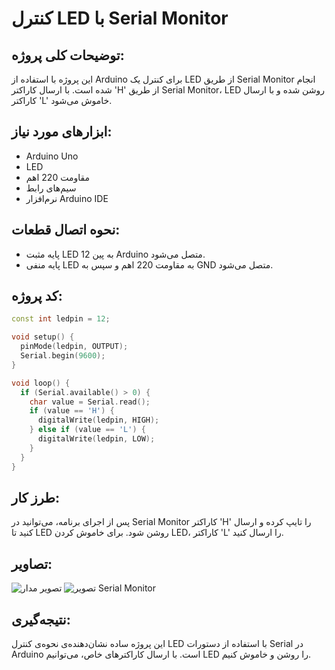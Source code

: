 
# کنترل LED با Serial Monitor

## توضیحات کلی پروژه:
این پروژه با استفاده از Arduino برای کنترل یک LED از طریق Serial Monitor انجام شده است. با ارسال کاراکتر 'H' از طریق Serial Monitor، LED روشن شده و با ارسال کاراکتر 'L' خاموش می‌شود.

## ابزارهای مورد نیاز:
- Arduino Uno
- LED
- مقاومت 220 اهم
- سیم‌های رابط
- نرم‌افزار Arduino IDE

## نحوه اتصال قطعات:
- پایه مثبت LED به پین 12 Arduino متصل می‌شود.
- پایه منفی LED به مقاومت 220 اهم و سپس به GND متصل می‌شود.

## کد پروژه:

```cpp
const int ledpin = 12;

void setup() {
  pinMode(ledpin, OUTPUT);
  Serial.begin(9600);
}

void loop() {
  if (Serial.available() > 0) {
    char value = Serial.read();
    if (value == 'H') {
      digitalWrite(ledpin, HIGH);
    } else if (value == 'L') {
      digitalWrite(ledpin, LOW);
    }
  }
}
```

## طرز کار:
پس از اجرای برنامه، می‌توانید در Serial Monitor کاراکتر 'H' را تایپ کرده و ارسال کنید تا LED روشن شود. برای خاموش کردن LED، کاراکتر 'L' را ارسال کنید.

## تصاویر:
![تصویر مدار](path/to/image1.jpg)
![تصویر Serial Monitor](path/to/image2.jpg)

## نتیجه‌گیری:
این پروژه ساده نشان‌دهنده‌ی نحوه‌ی کنترل LED با استفاده از دستورات Serial در Arduino است. با ارسال کاراکترهای خاص، می‌توانیم LED را روشن و خاموش کنیم.
